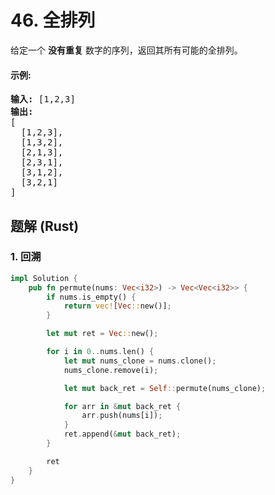 # 46. 全排列
给定一个 **没有重复** 数字的序列，返回其所有可能的全排列。

#### 示例:
<pre>
<strong>输入:</strong> [1,2,3]
<strong>输出:</strong>
[
  [1,2,3],
  [1,3,2],
  [2,1,3],
  [2,3,1],
  [3,1,2],
  [3,2,1]
]
</pre>

## 题解 (Rust)

### 1. 回溯
```Rust
impl Solution {
    pub fn permute(nums: Vec<i32>) -> Vec<Vec<i32>> {
        if nums.is_empty() {
            return vec![Vec::new()];
        }

        let mut ret = Vec::new();

        for i in 0..nums.len() {
            let mut nums_clone = nums.clone();
            nums_clone.remove(i);

            let mut back_ret = Self::permute(nums_clone);

            for arr in &mut back_ret {
                arr.push(nums[i]);
            }
            ret.append(&mut back_ret);
        }

        ret
    }
}
```
